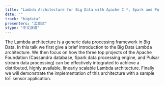 ```yaml
---
title: "Lambda Architecture for Big Data with Apache C *, Spark and Pulsar"
date: "" 
track: "bigdata"
presenters: "孟亚斌"
stype: "中文演讲"
---
```

The Lambda architecture is a generic data processing framework in Big Data. In this talk we first give a brief introduction to the Big Data Lambda architecture. We then focus on how the three top projects of the Apache Foundation (Cassandra database, Spark data processing engine, and Pulsar stream data processing) can be effectively integrated to achieve a distributed, highly available, linearly scalable Lambda architecture. Finally we will demonstrate the implementation of this architecture with a sample IoT sensor application.